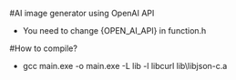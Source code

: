 #AI image generator using OpenAI API


- You need to change {OPEN_AI_API} in function.h


#How to compile?
- gcc main.exe -o main.exe -L lib -l libcurl lib\libjson-c.a
